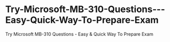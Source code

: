 # Try-Microsoft-MB-310-Questions---Easy-Quick-Way-To-Prepare-Exam
Try Microsoft MB-310 Questions - Easy &amp; Quick Way To Prepare Exam

